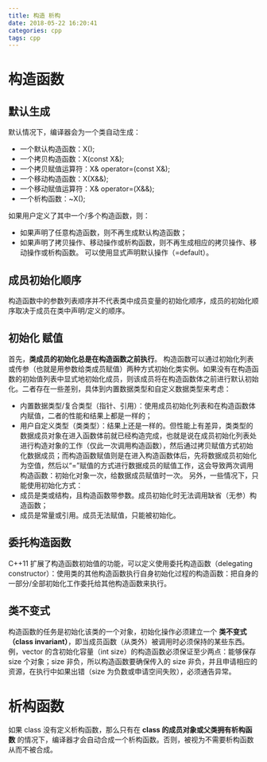 ```yaml
---
title: 构造 析构
date: 2018-05-22 16:20:41
categories: cpp
tags: cpp
---
```

# 构造函数
## 默认生成
默认情况下，编译器会为一个类自动生成：
* 一个默认构造函数：X();
* 一个拷贝构造函数：X(const X&);
* 一个拷贝赋值运算符：X& operator=(const X&);
* 一个移动构造函数：X(X&&);
* 一个移动赋值运算符：X& operator=(X&&);
* 一个析构函数：~X();

如果用户定义了其中一个/多个构造函数，则：
* 如果声明了任意构造函数，则不再生成默认构造函数；
* 如果声明了拷贝操作、移动操作或析构函数，则不再生成相应的拷贝操作、移动操作或析构函数。
可以使用显式声明默认操作（=default）。

## 成员初始化顺序
构造函数中的参数列表顺序并不代表类中成员变量的初始化顺序，成员的初始化顺序取决于成员在类中声明/定义的顺序。

## 初始化 赋值
首先，**类成员的初始化总是在构造函数之前执行**。
构造函数可以通过初始化列表或传参（也就是用参数给类成员赋值）两种方式初始化类实例。如果没有在构造函数的初始值列表中显式地初始化成员，则该成员将在构造函数体之前进行默认初始化。二者存在一些差别，具体到内置数据类型和自定义数据类型来考虑：
* 内置数据类型/复合类型（指针、引用）：使用成员初始化列表和在构造函数体内赋值，二者的性能和结果上都是一样的；
* 用户自定义类型（类类型）：结果上还是一样的。但性能上有差异，类类型的数据成员对象在进入函数体前就已经构造完成，也就是说在成员初始化列表处进行构造对象的工作（仅此一次调用构造函数），然后通过拷贝赋值方式初始化数据成员；而构造函数赋值则是在进入构造函数体后，先将数据成员初始化为空值，然后以“=”赋值的方式进行数据成员的赋值工作，这会导致两次调用构造函数：初始化对象一次，给数据成员赋值时一次。
另外，一些情况下，只能使用初始化方式：
* 成员是类或结构，且构造函数带参数。成员初始化时无法调用缺省（无参）构造函数；
* 成员是常量或引用。成员无法赋值，只能被初始化。

## 委托构造函数
C++11 扩展了构造函数初始值的功能，可以定义使用委托构造函数（delegating constructor）：使用类的其他构造函数执行自身初始化过程的构造函数：把自身的一部分/全部初始化工作委托给其他构造函数来执行。

## 类不变式
构造函数的任务是初始化该类的一个对象，初始化操作必须建立一个 **类不变式（class invariant）**，即当成员函数（从类外）被调用时必须保持的某些东西。例，vector 的含初始化容量（int size）的构造函数必须保证至少两点：能够保存 size 个对象；size 非负，所以构造函数要确保传入的 size 非负，并且申请相应的资源，在执行中如果出错（size 为负数或申请空间失败），必须通告异常。



# 析构函数
如果 class 没有定义析构函数，那么只有在 **class 的成员对象或父类拥有析构函数** 的情况下，编译器才会自动合成一个析构函数。否则，被视为不需要析构函数从而不被合成。